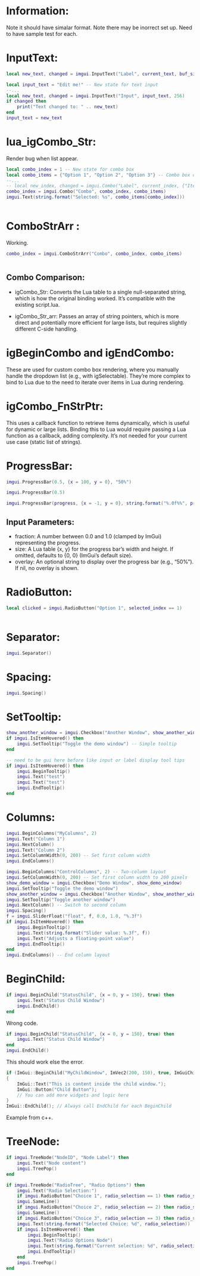 
# Information:
  Note it should have simalar format. Note there may be inorrect set up. Need to have sample test for each.

# InputText:
```lua
local new_text, changed = imgui.InputText("Label", current_text, buf_size, flags)
```

```lua
local input_text = "Edit me!" -- New state for text input
--...
local new_text, changed = imgui.InputText("Input", input_text, 256)
if changed then
    print("Text changed to: " .. new_text)
end
input_text = new_text
```

# lua_igCombo_Str:
  Render bug when list appear.
```lua
local combo_index = 1 -- New state for combo box
local combo_items = {"Option 1", "Option 2", "Option 3"} -- Combo box options
--...
-- local new_index, changed = imgui.Combo("Label", current_index, {"Item1", "Item2", "Item3"})
combo_index = imgui.Combo("Combo", combo_index, combo_items)
imgui.Text(string.format("Selected: %s", combo_items[combo_index]))
```

```lua
```

# ComboStrArr :
 Working.
```lua
combo_index = imgui.ComboStrArr("Combo", combo_index, combo_items)
```

```lua

```

## Combo Comparison:
- igCombo_Str: Converts the Lua table to a single null-separated string, which is how the original binding worked. It’s compatible with the existing script.lua.

- igCombo_Str_arr: Passes an array of string pointers, which is more direct and potentially more efficient for large lists, but requires slightly different C-side handling.

# igBeginCombo and igEndCombo:
   These are used for custom combo box rendering, where you manually handle the dropdown list (e.g., with igSelectable). They’re more complex to bind to Lua due to the need to iterate over items in Lua during rendering.

# igCombo_FnStrPtr:
  This uses a callback function to retrieve items dynamically, which is useful for dynamic or large lists. Binding this to Lua would require passing a Lua function as a callback, adding complexity. It’s not needed for your current use case (static list of strings).


#  ProgressBar:

```lua
imgui.ProgressBar(0.5, {x = 100, y = 0}, "50%")
```

```lua
imgui.ProgressBar(0.5)
```

```lua
imgui.ProgressBar(progress, {x = -1, y = 0}, string.format("%.0f%%", progress * 100))
```


## Input Parameters:
- fraction: A number between 0.0 and 1.0 (clamped by ImGui) representing the progress.
- size: A Lua table {x, y} for the progress bar’s width and height. If omitted, defaults to {0, 0} (ImGui’s default size).
- overlay: An optional string to display over the progress bar (e.g., “50%”). If nil, no overlay is shown.




#  RadioButton:

```lua
local clicked = imgui.RadioButton("Option 1", selected_index == 1)
```

```lua

```

# Separator:

```lua
imgui.Separator()
```


# Spacing:

```lua
imgui.Spacing()
```

#  SetTooltip:

```lua
show_another_window = imgui.Checkbox("Another Window", show_another_window)
if imgui.IsItemHovered() then
    imgui.SetTooltip("Toggle the demo window") -- Simple tooltip
end
```

```lua
-- need to be gui here before like input or label display tool tips
if imgui.IsItemHovered() then
    imgui.BeginTooltip()
    imgui.Text("test")
    imgui.Text("test")
    imgui.EndTooltip()
end
```

# Columns:

```lua
imgui.BeginColumns("MyColumns", 2)
imgui.Text("Column 1")
imgui.NextColumn()
imgui.Text("Column 2")
imgui.SetColumnWidth(0, 200) -- Set first column width
imgui.EndColumns()
```

```lua
imgui.BeginColumns("ControlColumns", 2) -- Two-column layout
imgui.SetColumnWidth(0, 200) -- Set first column width to 200 pixels
show_demo_window = imgui.Checkbox("Demo Window", show_demo_window)
imgui.SetTooltip("Toggle the demo window")
show_another_window = imgui.Checkbox("Another Window", show_another_window)
imgui.SetTooltip("Toggle another window")
imgui.NextColumn() -- Switch to second column
imgui.Spacing()
f = imgui.SliderFloat("float", f, 0.0, 1.0, "%.3f")
if imgui.IsItemHovered() then
    imgui.BeginTooltip()
    imgui.Text(string.format("Slider value: %.3f", f))
    imgui.Text("Adjusts a floating-point value")
    imgui.EndTooltip()
end
imgui.EndColumns() -- End column layout
```

# BeginChild:

```lua
if imgui.BeginChild("StatusChild", {x = 0, y = 150}, true) then
    imgui.Text("Status Child Window")
    imgui.EndChild()
end
```
  Wrong code.

```lua
if imgui.BeginChild("StatusChild", {x = 0, y = 150}, true) then
    imgui.Text("Status Child Window")
end
imgui.EndChild()
```
  This should work else the error.

```c++
if (ImGui::BeginChild("MyChildWindow", ImVec2(200, 150), true, ImGuiChildFlags_None))
{
    ImGui::Text("This is content inside the child window.");
    ImGui::Button("Child Button");
    // You can add more widgets and logic here
}
ImGui::EndChild(); // Always call EndChild for each BeginChild
```
  Example from c++.


# TreeNode:

```lua
if imgui.TreeNode("NodeID", "Node Label") then
    imgui.Text("Node content")
    imgui.TreePop()
end
```

```lua
if imgui.TreeNode("RadioTree", "Radio Options") then
    imgui.Text("Radio Selection:")
    if imgui.RadioButton("Choice 1", radio_selection == 1) then radio_selection = 1 end
    imgui.SameLine()
    if imgui.RadioButton("Choice 2", radio_selection == 2) then radio_selection = 2 end
    imgui.SameLine()
    if imgui.RadioButton("Choice 3", radio_selection == 3) then radio_selection = 3 end
    imgui.Text(string.format("Selected Choice: %d", radio_selection))
    if imgui.IsItemHovered() then
        imgui.BeginTooltip()
        imgui.Text("Radio Options Node")
        imgui.Text(string.format("Current selection: %d", radio_selection))
        imgui.EndTooltip()
    end
    imgui.TreePop()
end
```